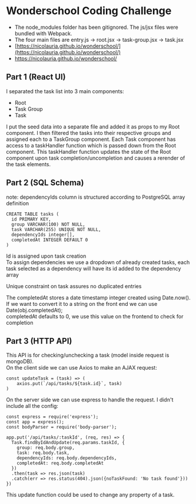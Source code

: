 # Wonderschool Coding Challenge

* The node_modules folder has been gitignored. The js/jsx files were bundled with Webpack.
* The four main files are entry.js -> root.jsx -> task-group.jsx -> task.jsx
* [https://nicolauria.github.io/wonderschool/](https://nicolauria.github.io/wonderschool/)
* <a href="https://nicolauria.github.io/wonderschool/" target="_blank">https://nicolauria.github.io/wonderschool/</a>

## Part 1 (React UI)
I separated the task list into 3 main components:
* Root
* Task Group
* Task

I put the seed data into a separate file and added it as props to my Root component.
I then filtered the tasks into their respective groups and assigned each to a TaskGroup component.
Each Task component has access to a taskHandler function which is passed down from the Root component.
This taskHandler function updates the state of the Root component upon task completion/uncompletion and
causes a rerender of the task elements.

## Part 2 (SQL Schema)
note: dependencyIds column is structured according to PostgreSQL array definition
```
CREATE TABLE tasks (
  id PRIMARY KEY,
  group VARCHAR(100) NOT NULL,
  task VARCHAR(255) UNIQUE NOT NULL,
  dependencyIds integer[],
  completedAt INTEGER DEFAULT 0
)
```
Id is assigned upon task creation<br />
To assign dependencies we use a dropdown of already created tasks,
each task selected as a dependency will have its id added to the dependency array<br />

Unique constraint on task assures no duplicated entries<br />

The completedAt stores a date timestamp integer created using Date.now().<br />
If we want to convert it to a string on the front end we can use Date(obj.completedAt);<br />
completedAt defaults to 0, we use this value on the frontend to check for completion

## Part 3 (HTTP API)
This API is for checking/unchecking a task (model inside request is mongoDB).<br />
On the client side we can use Axios to make an AJAX request:<br />
```
const updateTask = (task) => (
    axios.put(`/api/tasks/${task.id}`, task)
)
```
On the server side we can use express to handle the request. I didn't include all the config:
```
const express = require('express');
const app = express();
const bodyParser = require('body-parser');

app.put('/api/tasks/:taskId', (req, res) => {
  Task.findByIdAndUpdate(req.params.taskId, {
    group: req.body.group,
    task: req.body.task,
    dependencyIds: req.body.dependencyIds,
    completedAt: req.body.completedAt
  })
  .then(task => res.json(task)
  .catch(err => res.status(404).json({noTaskFound: 'No task found'}))
})

```
This update function could be used to change any property of a task.
